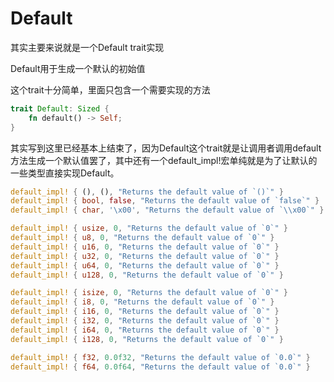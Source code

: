 # Default

其实主要来说就是一个Default trait实现

Default用于生成一个默认的初始值

这个trait十分简单，里面只包含一个需要实现的方法

```rust
trait Default: Sized {
    fn default() -> Self;
}
```

其实写到这里已经基本上结束了，因为Default这个trait就是让调用者调用default方法生成一个默认值罢了，其中还有一个default_impl!宏单纯就是为了让默认的一些类型直接实现Default。

```rust
default_impl! { (), (), "Returns the default value of `()`" }
default_impl! { bool, false, "Returns the default value of `false`" }
default_impl! { char, '\x00', "Returns the default value of `\\x00`" }

default_impl! { usize, 0, "Returns the default value of `0`" }
default_impl! { u8, 0, "Returns the default value of `0`" }
default_impl! { u16, 0, "Returns the default value of `0`" }
default_impl! { u32, 0, "Returns the default value of `0`" }
default_impl! { u64, 0, "Returns the default value of `0`" }
default_impl! { u128, 0, "Returns the default value of `0`" }

default_impl! { isize, 0, "Returns the default value of `0`" }
default_impl! { i8, 0, "Returns the default value of `0`" }
default_impl! { i16, 0, "Returns the default value of `0`" }
default_impl! { i32, 0, "Returns the default value of `0`" }
default_impl! { i64, 0, "Returns the default value of `0`" }
default_impl! { i128, 0, "Returns the default value of `0`" }

default_impl! { f32, 0.0f32, "Returns the default value of `0.0`" }
default_impl! { f64, 0.0f64, "Returns the default value of `0.0`" }
```

